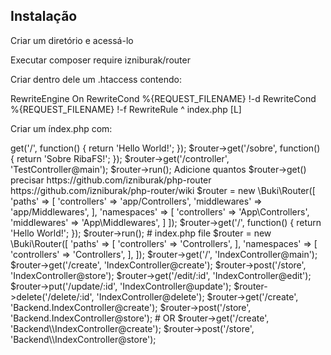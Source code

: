 ## Instalação

Criar um diretório e acessá-lo

Executar
composer require izniburak/router

Criar dentro dele um .htaccess contendo:

RewriteEngine On
RewriteCond %{REQUEST_FILENAME} !-d
RewriteCond %{REQUEST_FILENAME} !-f
RewriteRule ^ index.php [L]

Criar um índex.php com:

<?php
require 'vendor/autoload.php';

$router = new Buki\Router();

$router->get('/', function() {
    return 'Hello World!';
});

$router->get('/sobre', function() {
    return 'Sobre RibaFS!';
});

$router->get('/controller', 'TestController@main');

$router->run();

Adicione quantos $router->get() precisar

https://github.com/izniburak/php-router
https://github.com/izniburak/php-router/wiki

$router = new \Buki\Router([
  'paths' => [
    'controllers' => 'app/Controllers',
    'middlewares' => 'app/Middlewares',
  ],
  'namespaces' => [
    'controllers' => 'App\Controllers',
    'middlewares' => 'App\Middlewares',
  ]
]);

$router->get('/', function() {
    return 'Hello World!';
});

$router->run();

# index.php file

$router = new \Buki\Router([
  'paths' => [
      'controllers' => 'Controllers',
  ],
  'namespaces' => [
      'controllers' => 'Controllers',
  ],
]);

$router->get('/', 'IndexController@main');
$router->get('/create', 'IndexController@create');
$router->post('/store', 'IndexController@store');
$router->get('/edit/:id', 'IndexController@edit');
$router->put('/update/:id', 'IndexController@update');
$router->delete('/delete/:id', 'IndexController@delete');

$router->get('/create', 'Backend.IndexController@create');
$router->post('/store', 'Backend.IndexController@store');

# OR 

$router->get('/create', 'Backend\\IndexController@create');
$router->post('/store', 'Backend\\IndexController@store');


